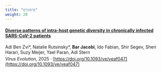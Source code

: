 ```yaml
---
title: "פרסומים"
weight: 20
---
```


<div dir="ltr" style="text-align: left;">

#### [Diverse patterns of intra-host genetic diversity in chronically infected SARS-CoV-2 patients](https://doi.org/10.1093/ve/veaf047)

Adi Ben Zvi*, Natalie Rutsinsky*, **Bar Jacobi**, Ido Fabian, Shir Segev, Sheri Harari, Suzy Meijer, Yael Paran, Adi Stern
<span style="display: block; margin-top: 0.3em">
*Virus Evolution*, 2025 · [https://doi.org/10.1093/ve/veaf047](https://doi.org/10.1093/ve/veaf047)
</span>
